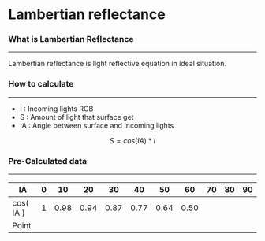 # Lambertian reflectance
### What is Lambertian Reflectance
---
 Lambertian reflectance is light reflective equation in ideal situation.
### How to calculate
---
- I : Incoming lights RGB
- S : Amount of light that surface get
- IA : Angle between surface and Incoming lights

$$S = cos( IA ) * I$$
### Pre-Calculated data
---

| IA        | 0   | 10   | 20   | 30   | 40   | 50   | 60   | 70  | 80  | 90  |
| --------- | --- | ---- | ---- | ---- | ---- | ---- | ---- | --- | --- | --- |
| cos( IA ) | 1   | 0.98 | 0.94 | 0.87 | 0.77 | 0.64 | 0.50 |     |     |     |
| Point     |     |      |      |      |      |      |      |     |     |     |



